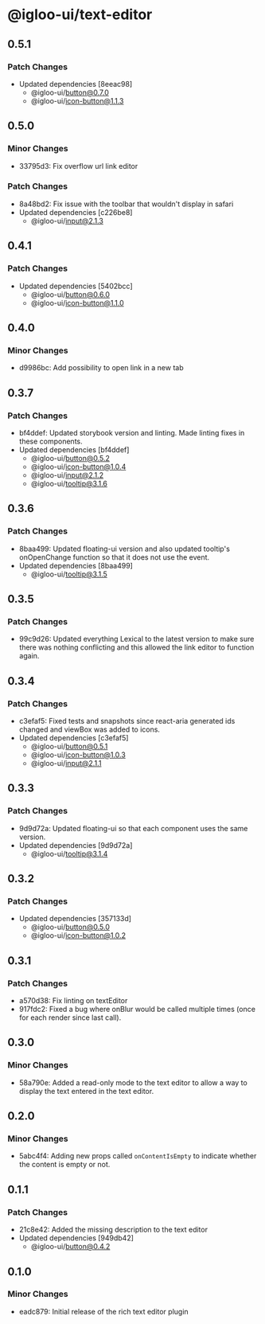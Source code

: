 # @igloo-ui/text-editor

## 0.5.1

### Patch Changes

- Updated dependencies [8eeac98]
  - @igloo-ui/button@0.7.0
  - @igloo-ui/icon-button@1.1.3

## 0.5.0

### Minor Changes

- 33795d3: Fix overflow url link editor

### Patch Changes

- 8a48bd2: Fix issue with the toolbar that wouldn't display in safari
- Updated dependencies [c226be8]
  - @igloo-ui/input@2.1.3

## 0.4.1

### Patch Changes

- Updated dependencies [5402bcc]
  - @igloo-ui/button@0.6.0
  - @igloo-ui/icon-button@1.1.0

## 0.4.0

### Minor Changes

- d9986bc: Add possibility to open link in a new tab

## 0.3.7

### Patch Changes

- bf4ddef: Updated storybook version and linting. Made linting fixes in these components.
- Updated dependencies [bf4ddef]
  - @igloo-ui/button@0.5.2
  - @igloo-ui/icon-button@1.0.4
  - @igloo-ui/input@2.1.2
  - @igloo-ui/tooltip@3.1.6

## 0.3.6

### Patch Changes

- 8baa499: Updated floating-ui version and also updated tooltip's onOpenChange function so that it does not use the event.
- Updated dependencies [8baa499]
  - @igloo-ui/tooltip@3.1.5

## 0.3.5

### Patch Changes

- 99c9d26: Updated everything Lexical to the latest version to make sure there was nothing conflicting and this allowed the link editor to function again.

## 0.3.4

### Patch Changes

- c3efaf5: Fixed tests and snapshots since react-aria generated ids changed and viewBox was added to icons.
- Updated dependencies [c3efaf5]
  - @igloo-ui/button@0.5.1
  - @igloo-ui/icon-button@1.0.3
  - @igloo-ui/input@2.1.1

## 0.3.3

### Patch Changes

- 9d9d72a: Updated floating-ui so that each component uses the same version.
- Updated dependencies [9d9d72a]
  - @igloo-ui/tooltip@3.1.4

## 0.3.2

### Patch Changes

- Updated dependencies [357133d]
  - @igloo-ui/button@0.5.0
  - @igloo-ui/icon-button@1.0.2

## 0.3.1

### Patch Changes

- a570d38: Fix linting on textEditor
- 917fdc2: Fixed a bug where onBlur would be called multiple times (once for each render since last call).

## 0.3.0

### Minor Changes

- 58a790e: Added a read-only mode to the text editor to allow a way to display the text entered in the text editor.

## 0.2.0

### Minor Changes

- 5abc4f4: Adding new props called `onContentIsEmpty` to indicate whether the content is empty or not.

## 0.1.1

### Patch Changes

- 21c8e42: Added the missing description to the text editor
- Updated dependencies [949db42]
  - @igloo-ui/button@0.4.2

## 0.1.0

### Minor Changes

- eadc879: Initial release of the rich text editor plugin
